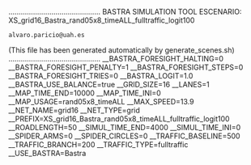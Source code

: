 .............................................
    BASTRA SIMULATION TOOL
    ESCENARIO: XS_grid16_Bastra_rand05x8_timeALL_fulltraffic_logit100

    alvaro.paricio@uah.es
(This file has been generated automatically by generate_scenes.sh)
.............................................
__BASTRA_FORESIGHT_HALTING=0
__BASTRA_FORESIGHT_PENALTY=1
__BASTRA_FORESIGHT_STEPS=0
__BASTRA_FORESIGHT_TRIES=0
__BASTRA_LOGIT=1.0
__BASTRA_USE_BALANCE=true
__GRID_SIZE=16
__LANES=1
__MAP_TIME_END=10000
__MAP_TIME_INI=0
__MAP_USAGE=rand05x8_timeALL
__MAX_SPEED=13.9
__NET_NAME=grid16
__NET_TYPE=grid
__PREFIX=XS_grid16_Bastra_rand05x8_timeALL_fulltraffic_logit100
__ROADLENGTH=50
__SIMUL_TIME_END=4000
__SIMUL_TIME_INI=0
__SPIDER_ARMS=0
__SPIDER_CIRCLES=0
__TRAFFIC_BASELINE=500
__TRAFFIC_BRANCH=200
__TRAFFIC_TYPE=fulltraffic
__USE_BASTRA=Bastra

